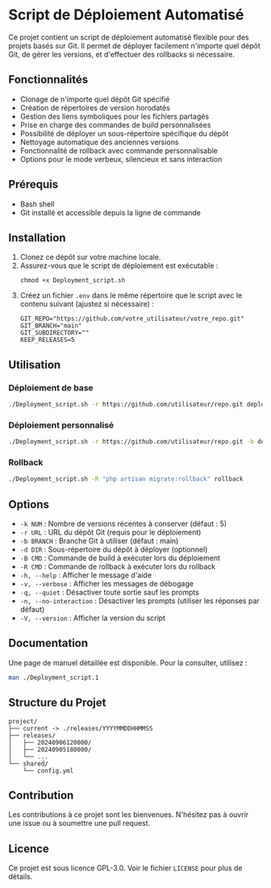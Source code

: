 # Script de Déploiement Automatisé

Ce projet contient un script de déploiement automatisé flexible pour des projets basés sur Git. Il permet de déployer facilement n'importe quel dépôt Git, de gérer les versions, et d'effectuer des rollbacks si nécessaire.

## Fonctionnalités

- Clonage de n'importe quel dépôt Git spécifié
- Création de répertoires de version horodatés
- Gestion des liens symboliques pour les fichiers partagés
- Prise en charge des commandes de build personnalisées
- Possibilité de déployer un sous-répertoire spécifique du dépôt
- Nettoyage automatique des anciennes versions
- Fonctionnalité de rollback avec commande personnalisable
- Options pour le mode verbeux, silencieux et sans interaction

## Prérequis

- Bash shell
- Git installé et accessible depuis la ligne de commande

## Installation

1. Clonez ce dépôt sur votre machine locale.
2. Assurez-vous que le script de déploiement est exécutable :
   ```
   chmod +x Deployment_script.sh
   ```
3. Créez un fichier `.env` dans le même répertoire que le script avec le contenu suivant (ajustez si nécessaire) :
   ```
   GIT_REPO="https://github.com/votre_utilisateur/votre_repo.git"
   GIT_BRANCH="main"
   GIT_SUBDIRECTORY=""
   KEEP_RELEASES=5
   ```

## Utilisation

### Déploiement de base

```bash
./Deployment_script.sh -r https://github.com/utilisateur/repo.git deploy
```

### Déploiement personnalisé

```bash
./Deployment_script.sh -r https://github.com/utilisateur/repo.git -b develop -d backend -B "npm run build" -k 3 deploy
```

### Rollback

```bash
./Deployment_script.sh -R "php artisan migrate:rollback" rollback
```

## Options

- `-k NUM` : Nombre de versions récentes à conserver (défaut : 5)
- `-r URL` : URL du dépôt Git (requis pour le déploiement)
- `-b BRANCH` : Branche Git à utiliser (défaut : main)
- `-d DIR` : Sous-répertoire du dépôt à déployer (optionnel)
- `-B CMD` : Commande de build à exécuter lors du déploiement
- `-R CMD` : Commande de rollback à exécuter lors du rollback
- `-h, --help` : Afficher le message d'aide
- `-v, --verbose` : Afficher les messages de débogage
- `-q, --quiet` : Désactiver toute sortie sauf les prompts
- `-n, --no-interaction` : Désactiver les prompts (utiliser les réponses par défaut)
- `-V, --version` : Afficher la version du script

## Documentation

Une page de manuel détaillée est disponible. Pour la consulter, utilisez :

```bash
man ./Deployment_script.1
```

## Structure du Projet

```
project/
├── current -> ./releases/YYYYMMDDHHMMSS
├── releases/
│   ├── 20240906120000/
│   ├── 20240905180000/
│   └── ...
└── shared/
    └── config.yml
```

## Contribution

Les contributions à ce projet sont les bienvenues. N'hésitez pas à ouvrir une issue ou à soumettre une pull request.

## Licence

Ce projet est sous licence GPL-3.0. Voir le fichier `LICENSE` pour plus de détails.
